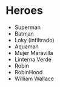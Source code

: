 # Heroes

* Superman
* Batman
* Loky (infiltrado)
* Aquaman
* Mujer Maravilla
* Linterna Verde
* Robin
* RobinHood
* William Wallace
